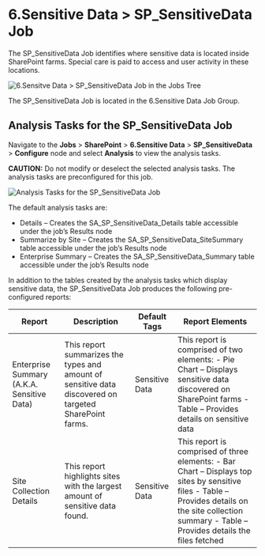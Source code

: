 # 6.Sensitive Data > SP_SensitiveData Job

The SP_SensitiveData Job identifies where sensitive data is located inside SharePoint farms. Special
care is paid to access and user activity in these locations.

![6.Sensitve Data > SP_SensitiveData Job in the Jobs Tree](/img/product_docs/accessanalyzer/11.6/accessanalyzer/solutions/databases/db2/sensitivedata/sensitivedatajobstree.webp)

The SP_SensitiveData Job is located in the 6.Sensitive Data Job Group.

## Analysis Tasks for the SP_SensitiveData Job

Navigate to the **Jobs** > **SharePoint** > **6.Sensitive Data** > **SP_SensitiveData** >
**Configure** node and select **Analysis** to view the analysis tasks.

**CAUTION:** Do not modify or deselect the selected analysis tasks. The analysis tasks are
preconfigured for this job.

![Analysis Tasks for the SP_SensitiveData Job](/img/product_docs/accessanalyzer/11.6/accessanalyzer/solutions/databases/postgresql/collection/sensitivedataanalysis.webp)

The default analysis tasks are:

- Details – Creates the SA_SP_SensitiveData_Details table accessible under the job’s Results node
- Summarize by Site – Creates the SA_SP_SensitiveData_SiteSummary table accessible under the job’s
  Results node
- Enterprise Summary – Creates the SA_SP_SensitiveData_Summary table accessible under the job’s
  Results node

In addition to the tables created by the analysis tasks which display sensitive data, the
SP_SensitiveData Job produces the following pre-configured reports:

| Report                                     | Description                                                                                            | Default Tags   | Report Elements                                                                                                                                                                                        |
| ------------------------------------------ | ------------------------------------------------------------------------------------------------------ | -------------- | ------------------------------------------------------------------------------------------------------------------------------------------------------------------------------------------------------ |
| Enterprise Summary (A.K.A. Sensitive Data) | This report summarizes the types and amount of sensitive data discovered on targeted SharePoint farms. | Sensitive Data | This report is comprised of two elements: - Pie Chart – Displays sensitive data discovered on SharePoint farms - Table – Provides details on sensitive data                                            |
| Site Collection Details                    | This report highlights sites with the largest amount of sensitive data found.                          | Sensitive Data | This report is comprised of three elements: - Bar Chart – Displays top sites by sensitive files - Table – Provides details on the site collection summary - Table – Provides details the files fetched |
